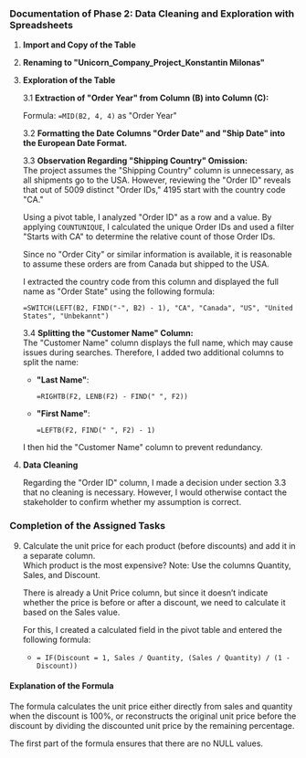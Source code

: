 ### Documentation of Phase 2: Data Cleaning and Exploration with Spreadsheets  

1. **Import and Copy of the Table**  

2. **Renaming to "Unicorn_Company_Project_Konstantin Milonas"**  

3. **Exploration of the Table**  

   3.1 **Extraction of "Order Year" from Column (B) into Column (C):**  

   Formula: `=MID(B2, 4, 4)` as "Order Year"  

   3.2 **Formatting the Date Columns "Order Date" and "Ship Date" into the European Date Format.**  

   3.3 **Observation Regarding "Shipping Country" Omission:**  
   The project assumes the "Shipping Country" column is unnecessary, as all shipments go to the USA. However, reviewing the "Order ID" reveals that out of 5009 distinct "Order IDs," 4195 start with the country code "CA."  

   Using a pivot table, I analyzed "Order ID" as a row and a value. By applying `COUNTUNIQUE`, I calculated the unique Order IDs and used a filter "Starts with CA" to determine the relative count of those Order IDs.  

   Since no "Order City" or similar information is available, it is reasonable to assume these orders are from Canada but shipped to the USA.  

   I extracted the country code from this column and displayed the full name as "Order State" using the following formula:  

   ```excel
   =SWITCH(LEFT(B2, FIND("-", B2) - 1), "CA", "Canada", "US", "United States", "Unbekannt")
   ```  

   3.4 **Splitting the "Customer Name" Column:**  
   The "Customer Name" column displays the full name, which may cause issues during searches. Therefore, I added two additional columns to split the name:  

   - **"Last Name"**:  
     ```excel
     =RIGHTB(F2, LENB(F2) - FIND(" ", F2))
     ```  
   - **"First Name"**:  
     ```excel
     =LEFTB(F2, FIND(" ", F2) - 1)
     ```  

   I then hid the "Customer Name" column to prevent redundancy.  

5. **Data Cleaning**  

   Regarding the "Order ID" column, I made a decision under section 3.3 that no cleaning is necessary. However, I would otherwise contact the stakeholder to confirm whether my assumption is correct.  


### Completion of the Assigned Tasks  

9. Calculate the unit price for each product (before discounts) and add it in a separate column.  
   Which product is the most expensive? Note: Use the columns Quantity, Sales, and Discount.  

   There is already a Unit Price column, but since it doesn’t indicate whether the price is before or after a discount, we need to calculate it based on the Sales value.  

   For this, I created a calculated field in the pivot table and entered the following formula:  

   -  ```excel  
      = IF(Discount = 1, Sales / Quantity, (Sales / Quantity) / (1 - Discount))  
      ```  

  #### Explanation of the Formula  

  The formula calculates the unit price either directly from sales and quantity when the discount is 100%, or reconstructs the original unit price before the discount by dividing the discounted unit price by the remaining percentage.  

  The first part of the formula ensures that there are no NULL values.  
